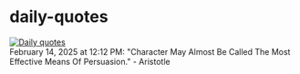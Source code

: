 # daily-quotes
[![Daily quotes](https://github.com/ceepu8/daily-quotes/actions/workflows/daily-quote.yml/badge.svg)](https://github.com/ceepu8/daily-quotes/actions/workflows/daily-quote.yml)<br/>
February 14, 2025 at 12:12 PM: "Character May Almost Be Called The Most Effective Means Of Persuasion." - Aristotle
